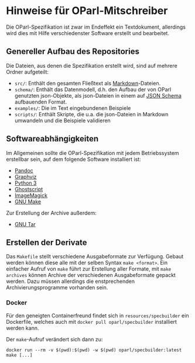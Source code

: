 # Hinweise für OParl-Mitschreiber

Die OParl-Spezifikation ist zwar im Endeffekt ein Textdokument, allerdings
wird dies mit Hilfe verschiedenster Software erstellt und bearbeitet.

## Genereller Aufbau des Repositories

Die Dateien, aus denen die Spezifikation erstellt wird, sind auf mehrere Ordner aufgeteilt:

 - `src/`:  Enthält den gesamten Fließtext als [Markdown](https://help.github.com/articles/markdown-basics/)-Dateien.
 - `schema/`: Enthält das Datenmodell, d.h. den Aufbau der von OParl genutzten json-Objekte, als json-Dateien in einem auf [JSON Schema](https://json-schema.org) aufbauenden Format.
 - `examples/`: Die im Text eingebundenen Beispiele
 - `scripts/`: Enthält Skripte, die u.a. die json-Dateien in Markdown umwandeln und die Beispiele validieren

## Softwareabhängigkeiten

Im Allgemeinen sollte die OParl-Spezifikation mit jedem Betriebssystem erstellbar
sein, auf dem folgende Software installiert ist:

- [Pandoc](http://pandoc.org/)
- [Graphviz](http://www.graphviz.org/)
- [Python 3](https://www.python.org/)
- [Ghostscript](https://www.ghostscript.com/)
- [ImageMagick](https://www.imagemagick.org/script/index.php)
- [GNU Make](https://www.gnu.org/software/make/)

Zur Erstellung der Archive außerdem:

- [GNU Tar](https://www.gnu.org/software/tar/)

## Erstellen der Derivate

Das `Makefile` stellt verschiedene Ausgabeformate zur Verfügung. Gebaut werden
können diese alle mit der selben Syntax `make <format>`. Ein einfacher Aufruf
von `make` führt zur Erstellung aller Formate, mit `make archives` können
Archive der verschiedenen Ausgabeformate gepackt werden. Dazu müssen allerdings
die enstprechenden Archivierungsprogramme vorhanden sein.

### Docker

Für den geneigten Containerfreund findet sich in `resources/specbuilder` ein
Dockerfile, welches auch mit `docker pull oparl/specbuilder` installiert werden kann.

Der `make`-Aufruf verändert sich dann zu:

`docker run --rm -v $(pwd):$(pwd) -w $(pwd) oparl/specbuilder:latest make [...]`
